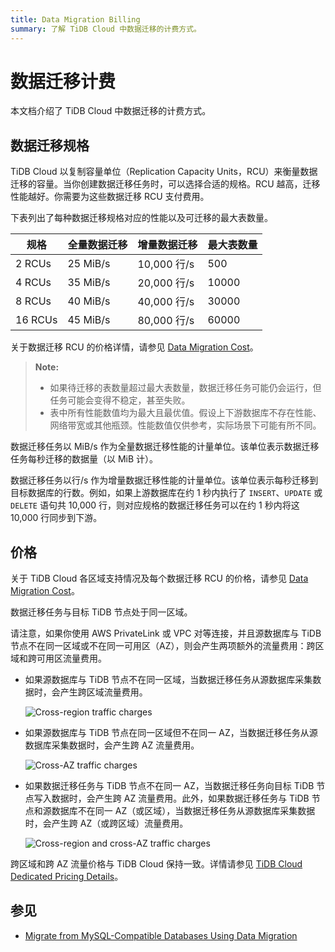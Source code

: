 ```yaml
---
title: Data Migration Billing
summary: 了解 TiDB Cloud 中数据迁移的计费方式。
---
```


# 数据迁移计费

本文档介绍了 TiDB Cloud 中数据迁移的计费方式。

## 数据迁移规格

TiDB Cloud 以复制容量单位（Replication Capacity Units，RCU）来衡量数据迁移的容量。当你创建数据迁移任务时，可以选择合适的规格。RCU 越高，迁移性能越好。你需要为这些数据迁移 RCU 支付费用。

下表列出了每种数据迁移规格对应的性能以及可迁移的最大表数量。

| 规格 | 全量数据迁移 | 增量数据迁移 | 最大表数量 |
|------|--------------|--------------|------------|
| 2 RCUs  | 25 MiB/s | 10,000 行/s | 500   |
| 4 RCUs  | 35 MiB/s | 20,000 行/s | 10000 |
| 8 RCUs  | 40 MiB/s | 40,000 行/s | 30000 |
| 16 RCUs | 45 MiB/s | 80,000 行/s | 60000 |

关于数据迁移 RCU 的价格详情，请参见 [Data Migration Cost](https://www.pingcap.com/tidb-dedicated-pricing-details/#dm-cost)。

> **Note:**
>
> - 如果待迁移的表数量超过最大表数量，数据迁移任务可能仍会运行，但任务可能会变得不稳定，甚至失败。
> - 表中所有性能数值均为最大且最优值。假设上下游数据库不存在性能、网络带宽或其他瓶颈。性能数值仅供参考，实际场景下可能有所不同。

数据迁移任务以 MiB/s 作为全量数据迁移性能的计量单位。该单位表示数据迁移任务每秒迁移的数据量（以 MiB 计）。

数据迁移任务以行/s 作为增量数据迁移性能的计量单位。该单位表示每秒迁移到目标数据库的行数。例如，如果上游数据库在约 1 秒内执行了 `INSERT`、`UPDATE` 或 `DELETE` 语句共 10,000 行，则对应规格的数据迁移任务可以在约 1 秒内将这 10,000 行同步到下游。

## 价格

关于 TiDB Cloud 各区域支持情况及每个数据迁移 RCU 的价格，请参见 [Data Migration Cost](https://www.pingcap.com/tidb-dedicated-pricing-details/#dm-cost)。

数据迁移任务与目标 TiDB 节点处于同一区域。

请注意，如果你使用 AWS PrivateLink 或 VPC 对等连接，并且源数据库与 TiDB 节点不在同一区域或不在同一可用区（AZ），则会产生两项额外的流量费用：跨区域和跨可用区流量费用。

- 如果源数据库与 TiDB 节点不在同一区域，当数据迁移任务从源数据库采集数据时，会产生跨区域流量费用。

    ![Cross-region traffic charges](/media/tidb-cloud/dm-billing-cross-region-fees.png)

- 如果源数据库与 TiDB 节点在同一区域但不在同一 AZ，当数据迁移任务从源数据库采集数据时，会产生跨 AZ 流量费用。

    ![Cross-AZ traffic charges](/media/tidb-cloud/dm-billing-cross-az-fees.png)

- 如果数据迁移任务与 TiDB 节点不在同一 AZ，当数据迁移任务向目标 TiDB 节点写入数据时，会产生跨 AZ 流量费用。此外，如果数据迁移任务与 TiDB 节点和源数据库不在同一 AZ（或区域），当数据迁移任务从源数据库采集数据时，会产生跨 AZ（或跨区域）流量费用。

    ![Cross-region and cross-AZ traffic charges](/media/tidb-cloud/dm-billing-cross-region-and-az-fees.png)

跨区域和跨 AZ 流量价格与 TiDB Cloud 保持一致。详情请参见 [TiDB Cloud Dedicated Pricing Details](https://www.pingcap.com/tidb-dedicated-pricing-details/)。

## 参见

- [Migrate from MySQL-Compatible Databases Using Data Migration](/tidb-cloud/migrate-from-mysql-using-data-migration.md)
